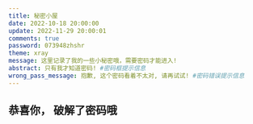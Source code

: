 ```yaml
---
title: 秘密小屋
date: 2022-10-18 20:00:00
update: 2022-11-29 20:00:01
comments: true
password: 073948zhshr
theme: xray
message: 这里记录了我的一些小秘密哦，需要密码才能进入!
abstract: 只有我才知道密码! #密码框提示信息
wrong_pass_message: 抱歉, 这个密码看着不太对, 请再试试! #密码错误提示信息
---
```


## 恭喜你， 破解了密码哦